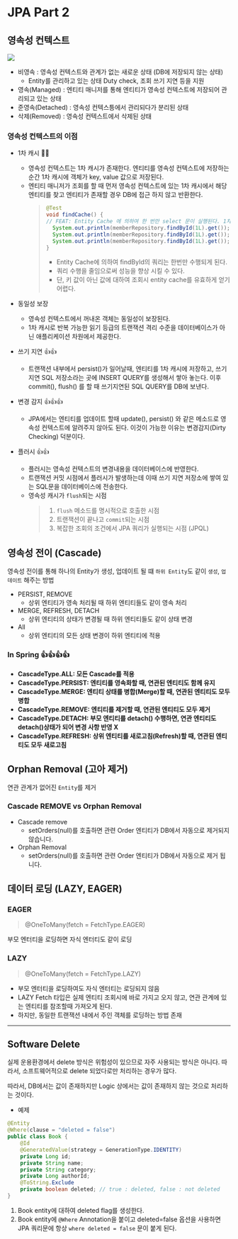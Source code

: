 # JPA Part 2

## 영속성 컨텍스트
![](https://velog.velcdn.com/images/duckbill/post/8403b438-0338-4a4a-bd35-f26e18b1d2bc/image.webp)

- 비영속 : 영속성 컨텍스트와 관계가 없는 새로운 상태 (DB에 저장되지 않는 상태)
    - Entity를 관리하고 있는 상태 Duty check, 조회 쓰기 지연 등을 지원
- 영속(Managed) : 엔티티 매니저를 통해 엔티티가 영속성 컨텍스트에 저장되어 관리되고 있는 상태
- 준영속(Detached) : 영속성 컨텍스틍에서 관리되다가 분리된 상태
- 삭제(Removed) : 영속성 컨텍스트에서 삭제된 상태

### 영속성 컨텍스트의 이점
- 1차 캐시 👀👀  
  - 영속성 컨텍스트는 1차 캐시가 존재한다. 엔티티를 영속성 컨텍스트에 저장하는 순간 1차 캐시에 객체가 key, value 값으로 저장된다.  
  - 엔티티 매니저가 조회를 할 때 먼저 영속성 컨텍스트에 있는 1차 캐시에서 해당 엔티티를 찾고 엔티티가 존재할 경우 DB에 접근 하지 않고 반환한다.
      > ```java
      > @Test
      > void findCache() {
      > // FEAT: Entity Cache 에 의하여 한 번만 select 문이 실행된다. 1차 캐시를 활용해 성능이 상승한다.
      >   System.out.println(memberRepository.findById(1L).get());
      >   System.out.println(memberRepository.findById(1L).get());
      >   System.out.println(memberRepository.findById(1L).get());
      > }
      > ```
      > - Entity Cache에 의하여 findById의 쿼리는 한번만 수행되게 된다.
      > - 쿼리 수행을 줄임으로써 성능을 향상 시킬 수 있다.
      > - 단, 키 값이 아닌 값에 대하여 조회시 entity cache를 유효하게 얻기 어렵다.

- 동일성 보장  
  - 영속성 컨텍스트에서 꺼내온 객체는 동일성이 보장된다.  
  - 1차 캐시로 반복 가능한 읽기 등급의 트랜잭션 격리 수준을 데이터베이스가 아닌 애플리케이션 차원에서 제공한다.

- 쓰기 지연  👍👍  
  - 트랜잭션 내부에서 persist()가 일어날때, 엔티티를 1차 캐시에 저장하고, 쓰기 지연 SQL 저장소라는 곳에 INSERT QUERY를 생성해서 쌓아 놓는다. 이후 commit(), flush() 를 할 때 쓰기지연된 SQL QUERY를 DB에 보낸다.

- 변경 감지 👍👍👍  
  - JPA에서는 엔티티를 업데이트 할때 update(), persist() 와 같은 메소드로 영속성 컨텍스트에 알려주지 않아도 된다. 이것이 가능한 이유는 변경감지(Dirty Checking) 덕분이다.

- 플러시 👍👍  
  - 플러시는 영속성 컨텍스트의 변경내용을 데이터베이스에 반영한다.
  - 트랜잭션 커밋 시점에서 플러시가 발생하는데 이때 쓰기 지연 저장소에 쌓여 있는 SQL문을 데이터베이스에 전송한다.
  - 영속성 캐시가 `flush`되는 시점
    > 1. `flush` 메소드를 명시적으로 호출한 시점
    > 2. 트랜잭션이 끝나고 `commit`되는 시점
    > 3. 복잡한 조회의 조건에서 JPA 쿼리가 실행되는 시점 (JPQL)

## 영속성 전이 (Cascade)
영속성 전이를 통해 하나의 Entity가 생성, 업데이트 될 떄 `하위 Entity`도 같이 `생성`, `업데이트` 해주는 방법

- PERSIST, REMOVE
    - 상위 엔티티가 영속 처리될 때 하위 엔티티들도 같이 영속 처리
- MERGE, REFRESH, DETACH
    - 상위 엔티티의 상태가 변경될 때 하위 엔티티들도 같이 상태 변경
- All
    - 상위 엔티티의 모든 상태 변경이 하위 엔티티에 적용

### In Spring 👍👍👍👍
- **CascadeType.ALL: 모든 Cascade를 적용**
- **CascadeType.PERSIST: 엔티티를 영속화할 때, 연관된 엔티티도 함께 유지**
- **CascadeType.MERGE: 엔티티 상태를 병합(Merge)할 때, 연관된 엔티티도 모두 병합**
- **CascadeType.REMOVE: 엔티티를 제거할 때, 연관된 엔티티도 모두 제거**
- **CascadeType.DETACH: 부모 엔티티를 detach() 수행하면, 연관 엔티티도 detach()상태가 되어 변경 사항 반영 X**
- **CascadeType.REFRESH: 상위 엔티티를 새로고침(Refresh)할 때, 연관된 엔티티도 모두 새로고침**

## Orphan Removal (고아 제거)
연관 관계가 없어진 `Entity`를 제거

### Cascade REMOVE vs Orphan Removal
- Cascade remove
    - setOrders(null)를 호출하면 관련 Order 엔티티가 DB에서 자동으로 제거되지 않습니다.
- Orphan Removal
  - setOrders(null)를 호출하면 관련 Order 엔티티가 DB에서 자동으로 제거 됩니다.

## 데이터 로딩 (LAZY, EAGER)
### EAGER
> @OneToMany(fetch = FetchType.EAGER)

부모 엔터티을 로딩하면 자식 엔터티도 같이 로딩

### LAZY
> @OneToMany(fetch = FetchType.LAZY)

- 부모 엔터티을 로딩하여도 자식 엔터티는 로딩되지 않음  
- LAZY Fetch 타입은 실제 엔티티 조회시에 바로 가지고 오지 않고, 연관 관계에 있는 엔티티를 참조할때 가져오게 된다.  
- 하지만, 동일한 트랜잭션 내에서 주인 객체를 로딩하는 방법 존재

---

## Software Delete

실제 운용환경에서 delete 방식은 위험성이 있으므로 자주 사용되는 방식은 아니다. 따라서, 소프트웨어적으로 delete 되었다로만 처리하는 경우가 많다.

따라서, DB에서는 값이 존재하지만 Logic 상에서는 값이 존재하지 않는 것으로 처리하는 것이다.

- 예제

```java
@Entity
@Where(clause = "deleted = false")
public class Book {
    @Id
    @GeneratedValue(strategy = GenerationType.IDENTITY)
    private Long id;
    private String name;
    private String category;
    private Long authorId;
    @ToString.Exclude
    private boolean deleted; // true : deleted, false : not deleted
}
```

1. Book entity에 대하여 deleted flag를 생성한다.
2. Book entity에 `@Where` Annotation을 붙이고 deleted=false 옵션을 사용하면 JPA 쿼리문에 항상 `where deleted = false` 문이 붙게 된다.